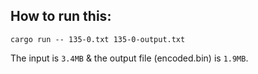 ## How to run this:

```
cargo run -- 135-0.txt 135-0-output.txt
```

The input is `3.4MB` & the output file (encoded.bin) is `1.9MB`.
